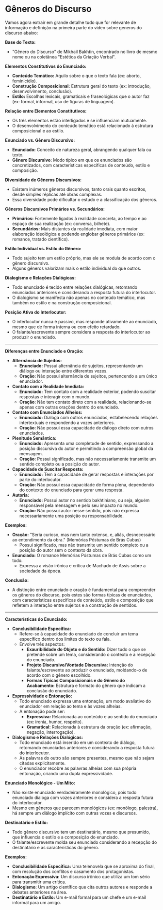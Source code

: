 # Gêneros do Discurso

Vamos agora extrair em grande detalhe tudo que for relevante de informação e definição na primeira parte do video sobre generos do discurso abaixo:

**Base do Texto:**

- "Gênero do Discurso" de Mikhail Bakhtin, encontrado no livro de mesmo nome ou na coletânea "Estética da Criação Verbal".

**Elementos Constitutivos do Enunciado:**

- **Conteúdo Temático:** Aquilo sobre o que o texto fala (ex: aborto, feminicídio).
- **Construção Composicional:** Estrutura geral do texto (ex: introdução, desenvolvimento, conclusão).
- **Estilo:** Escolhas lexicais, gramaticais e fraseológicas que o autor faz (ex: formal, informal, uso de figuras de linguagem).

**Relação entre Elementos Constitutivos:**

- Os três elementos estão interligados e se influenciam mutuamente.
- O desenvolvimento do conteúdo temático está relacionado à estrutura composicional e ao estilo.

**Enunciado vs. Gênero Discursivo:**

- **Enunciado:** Conceito de natureza geral, abrangendo qualquer fala ou texto.
- **Gênero Discursivo:** Modo típico em que os enunciados são concretizados, com características específicas de conteúdo, estilo e composição.

**Diversidade de Gêneros Discursivos:**

- Existem inúmeros gêneros discursivos, tanto orais quanto escritos, desde simples réplicas até obras complexas.
- Essa diversidade pode dificultar o estudo e a classificação dos gêneros.

**Gêneros Discursivos Primários vs. Secundários:**

- **Primários:** Fortemente ligados à realidade concreta, ao tempo e ao espaço de sua realização (ex: conversa, bilhete).
- **Secundários:** Mais distantes da realidade imediata, com maior elaboração ideológica e podendo englobar gêneros primários (ex: romance, tratado científico).

**Estilo Individual vs. Estilo do Gênero:**

- Todo sujeito tem um estilo próprio, mas ele se modula de acordo com o gênero discursivo.
- Alguns gêneros valorizam mais o estilo individual do que outros.

**Dialogismo e Relações Dialógicas:**

- Todo enunciado é tecido entre relações dialógicas, retomando enunciados anteriores e considerando a resposta futura do interlocutor.
- O dialogismo se manifesta não apenas no conteúdo temático, mas também no estilo e na construção composicional.

**Posição Ativa do Interlocutor:**

- O interlocutor nunca é passivo, mas responde ativamente ao enunciado, mesmo que de forma interna ou com efeito retardado.
- O falante/escrevente sempre considera a resposta do interlocutor ao produzir o enunciado.

---

**Diferenças entre Enunciado e Oração:**

- **Alternância de Sujeitos:**
    - **Enunciado:** Possui alternância de sujeitos, representando um diálogo ou interação entre diferentes vozes.
    - **Oração:** Não possui alternância de sujeitos, pertencendo a um único enunciador.
- **Contato com a Realidade Imediata:**
    - **Enunciado:** Tem contato com a realidade exterior, podendo suscitar respostas e interagir com o mundo.
    - **Oração:** Não tem contato direto com a realidade, relacionando-se apenas com outras orações dentro do enunciado.
- **Contato com Enunciados Alheios:**
    - **Enunciado:** Dialoga com outros enunciados, estabelecendo relações intertextuais e respondendo a vozes anteriores.
    - **Oração:** Não possui essa capacidade de diálogo direto com outros enunciados.
- **Plenitude Semântica:**
    - **Enunciado:** Apresenta uma completude de sentido, expressando a posição discursiva do autor e permitindo a compreensão global da mensagem.
    - **Oração:** Possui significado, mas não necessariamente transmite um sentido completo ou a posição do autor.
- **Capacidade de Suscitar Resposta:**
    - **Enunciado:** Tem a capacidade de gerar respostas e interações por parte do interlocutor.
    - **Oração:** Não possui essa capacidade de forma plena, dependendo do contexto do enunciado para gerar uma resposta.
- **Autoria:**
    - **Enunciado:** Possui autor no sentido bakhtiniano, ou seja, alguém responsável pela mensagem e pelo seu impacto no mundo.
    - **Oração:** Não possui autor nesse sentido, pois não expressa necessariamente uma posição ou responsabilidade.

**Exemplos:**

- **Oração:** "Seria curioso, mas nem tanto extenso, e, aliás, desnecessário ao entendimento da obra." (Memórias Póstumas de Brás Cubas)
    - Possui significado, mas não transmite um sentido completo ou a posição do autor sem o contexto da obra.
- **Enunciado:** O romance Memórias Póstumas de Brás Cubas como um todo.
    - Expressa a visão irônica e crítica de Machado de Assis sobre a sociedade da época.

**Conclusão:**

- A distinção entre enunciado e oração é fundamental para compreender os gêneros do discurso, pois estes são formas típicas de enunciados, com características específicas de conteúdo, estilo e composição que refletem a interação entre sujeitos e a construção de sentidos.

---

**Características do Enunciado:**

- **Conclusibilidade Específica:**
    - Refere-se à capacidade do enunciado de concluir um tema específico dentro dos limites do texto ou fala.
    - Envolve três aspectos:
        - **Exauribilidade do Objeto e do Sentido:** Dizer tudo o que se pretende sobre um tema, considerando o contexto e a recepção do enunciado.
        - **Projeto Discursivo/Vontade Discursiva:** Intenção do falante/escrevente ao produzir o enunciado, moldando-o de acordo com o gênero escolhido.
        - **Formas Típicas Composicionais e do Gênero do Acabamento:** Estrutura e formato do gênero que indicam a conclusão do enunciado.
- **Expressividade e Entonação:**
    - Todo enunciado expressa uma entonação, um modo avaliativo do enunciador em relação ao tema e às vozes alheias.
    - A entonação pode ser:
        - **Expressiva:** Relacionada ao conteúdo e ao sentido do enunciado (ex: ironia, humor, respeito).
        - **Gramatical:** Relacionada à estrutura da oração (ex: afirmação, negação, interrogação).
- **Dialogismo e Relações Dialógicas:**
    - Todo enunciado está inserido em um contexto de diálogo, retomando enunciados anteriores e considerando a resposta futura do interlocutor.
    - As palavras do outro são sempre presentes, mesmo que não sejam citadas explicitamente.
    - O enunciador recobre as palavras alheias com sua própria entonação, criando uma dupla expressividade.

**Enunciado Monológico - Um Mito:**

- Não existe enunciado verdadeiramente monológico, pois todo enunciado dialoga com vozes anteriores e considera a resposta futura do interlocutor.
- Mesmo em gêneros que parecem monológicos (ex: monólogo, palestra), há sempre um diálogo implícito com outras vozes e discursos.

**Destinatário e Estilo:**

- Todo gênero discursivo tem um destinatário, mesmo que presumido, que influencia o estilo e a composição do enunciado.
- O falante/escrevente molda seu enunciado considerando a recepção do destinatário e as características do gênero.

**Exemplos:**

- **Conclusibilidade Específica:** Uma telenovela que se aproxima do final, com resolução dos conflitos e casamento dos protagonistas.
- **Entonação Expressiva:** Um discurso irônico que utiliza um tom sério para transmitir uma crítica.
- **Dialogismo:** Um artigo científico que cita outros autores e responde a debates anteriores na área.
- **Destinatário e Estilo:** Um e-mail formal para um chefe e um e-mail informal para um amigo.